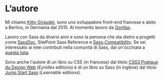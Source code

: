 
# L’autore

Mi chiamo [Kitty Giraudel](https://kittygiraudel.com), sono uno sviluppatore front-end francese e abito a Berlino, in Germania dal 2015. Al momento lavoro da [Gorillas](https://gorillas.io/).

Lavoro con Sass da diversi anni e sono la persona che sta dietro a progetti come [SassDoc](http://sassdoc.com), SitePoint Sass Reference e [Sass-Compatibility](https://kittygiraudel.github.io/sass-compatibility/). Se sei interessato ai miei contributi nella comunità di Sass, dai un'occhiata a [questa lista](https://github.com/KittyGiraudel/awesome-sass).

Sono anche l'autore di un libro su CSS (in francese) dal titolo [CSS3 Pratique du Design Web](https://www.eyrolles.com/Informatique/Livre/css3-9782212678963/) (*Eyrolles* editions) e di un libro su Sass (in inglese) dal titolo [Jump Start Sass](https://learnable.com/books/jump-start-sass) (*Learnable* editions).
